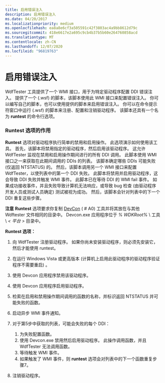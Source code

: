 ```yaml
---
title: 启用错误注入
description: 启用错误注入
ms.date: 04/20/2017
ms.localizationpriority: medium
ms.openlocfilehash: ea8a8e6cf3a505591c42f3803ac4a9bb8612d79c
ms.sourcegitcommit: 418e6617e2a695c9cb4b37b5b60e264760858acd
ms.translationtype: MT
ms.contentlocale: zh-CN
ms.lasthandoff: 12/07/2020
ms.locfileid: "96819763"
---
```

# <a name="enabling-fault-injection"></a>启用错误注入


WdfTester 工具提供了一个 WMI 接口，用于为特定驱动程序配置 DDI 错误注入。 提供了一个 (.wsf) 的脚本，该脚本使用此 WMI 接口来配置错误注入。 你可以编写自己的脚本，也可以使用提供的脚本来启用错误注入。 你可以在命令提示符窗口中运行 (.wsf) 的脚本来注册、配置和注销驱动程序。 该脚本还具有一个名为 **runtest** 的命令行选项。

### <a name="span-idwhat_the_runtest_option_doesspanspan-idwhat_the_runtest_option_doesspanwhat-the-runtest-option-does"></a><span id="what_the_runtest_option_does"></span><span id="WHAT_THE_RUNTEST_OPTION_DOES"></span>Runtest 选项的作用

**Runtest** 选项对驱动程序执行简单的禁用和启用操作。 此选项演示如何使用该工具。 首先，该脚本将禁用指定的驱动程序，然后启用该驱动程序。 这允许 WdfTester 监视在禁用和启用操作期间进行的所有 DDI 调用。 此脚本使用 WMI 接口之一来获取在此期间调用的 DDIs 的列表。 该脚本确定哪些 DDIs 可能失败 (仅返回 NTSTATUS) 的。 然后，该脚本调用另一个 WMI 接口来配置 WdfTester，以使列表中的第一个 DDI 失败。 此脚本将禁用并启用驱动程序，这会导致 DDI 失败并触发 WMI 事件。 此脚本已在等待 DDI 的 WMI fail 事件。 如果成功接收事件，并且失败导致计算机无法响应，或导致 bug 检查 (由驱动程序开发人员或测试人员确定) 测试被视为成功。 然后，该脚本会针对列表中的下一个 DDI 重复这些步骤。

**注意**  **Runtest** 选项要求你复制 [DevCon](devcon.md) ( # A0) 工具并将其放在与其他 Wdftester 文件相同的目录中。 Devcon.exe 应用程序位于 *% WDKRoot%* \\ 工具 \\ *&lt; 平台 &gt;* 目录中。

 

**Runtest 选项：**

1.  向 WdfTester 注册驱动程序。 如果你尚未安装驱动程序，则必须先安装它，然后才能使用 runtest。

2.  在运行 Windows Vista 或更高版本 (计算机上启用此驱动程序的驱动程序验证程序不需要重启) 。

3.  使用 Devcon 应用程序禁用该驱动程序。

4.  使用 Devcon 应用程序启用驱动程序。

5.  检索在启用和禁用操作期间调用的函数的名称，并标识返回 NTSTATUS 并可能失败的函数。

6.  启动异步 WMI 事件通知。

7.  对于第5步中获取的列表，可能会失败的每个 DDI：
    1.  为失败配置函数。
    2.  使用 Devcon.exe 禁用然后启用驱动程序。 此操作调用函数，并且 WdfTester 无法调用函数。
    3.  等待触发 WMI 事件。
    4.  如果触发了 WMI 事件，则 **runtest** 选项会对列表中的下一个函数重复步骤7。

8.  注销驱动程序。

 

 





